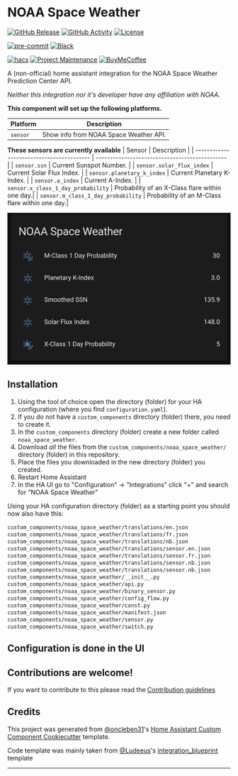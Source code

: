 # NOAA Space Weather

[![GitHub Release][releases-shield]][releases]
[![GitHub Activity][commits-shield]][commits]
[![License][license-shield]](LICENSE)

[![pre-commit][pre-commit-shield]][pre-commit]
[![Black][black-shield]][black]

[![hacs][hacsbadge]][hacs]
[![Project Maintenance][maintenance-shield]][user_profile]
[![BuyMeCoffee][buymecoffeebadge]][buymecoffee]

A (non-official) home assistant integration for the NOAA Space Weather Prediction Center API.

_Neither this integration nor it's developer have any affiliation with NOAA._

**This component will set up the following platforms.**

| Platform | Description                            |
| -------- | -------------------------------------- |
| `sensor` | Show info from NOAA Space Weather API. |

**These sensors are currently available**
| Sensor | Description |
| ----------------------------------------- | ---------------------------------------------- |
| `sensor.ssn` | Current Sunspot Number. |
| `sensor.solar_flux_index` | Current Solar Flux Index. |
| `sensor.planetary_k_index` | Current Planetary K-Index. |
| `sensor.a_index` | Current A-Index. |
| `sensor.x_class_1_day_probability` | Probability of an X-Class flare within one day.|
| `sensor.m_class_1_day_probability` | Probability of an M-Class flare within one day.|

![example][exampleimg]

## Installation

1. Using the tool of choice open the directory (folder) for your HA configuration (where you find `configuration.yaml`).
2. If you do not have a `custom_components` directory (folder) there, you need to create it.
3. In the `custom_components` directory (folder) create a new folder called `noaa_space_weather`.
4. Download _all_ the files from the `custom_components/noaa_space_weather/` directory (folder) in this repository.
5. Place the files you downloaded in the new directory (folder) you created.
6. Restart Home Assistant
7. In the HA UI go to "Configuration" -> "Integrations" click "+" and search for "NOAA Space Weather"

Using your HA configuration directory (folder) as a starting point you should now also have this:

```text
custom_components/noaa_space_weather/translations/en.json
custom_components/noaa_space_weather/translations/fr.json
custom_components/noaa_space_weather/translations/nb.json
custom_components/noaa_space_weather/translations/sensor.en.json
custom_components/noaa_space_weather/translations/sensor.fr.json
custom_components/noaa_space_weather/translations/sensor.nb.json
custom_components/noaa_space_weather/translations/sensor.nb.json
custom_components/noaa_space_weather/__init__.py
custom_components/noaa_space_weather/api.py
custom_components/noaa_space_weather/binary_sensor.py
custom_components/noaa_space_weather/config_flow.py
custom_components/noaa_space_weather/const.py
custom_components/noaa_space_weather/manifest.json
custom_components/noaa_space_weather/sensor.py
custom_components/noaa_space_weather/switch.py
```

## Configuration is done in the UI

<!---->

## Contributions are welcome!

If you want to contribute to this please read the [Contribution guidelines](CONTRIBUTING.md)

## Credits

This project was generated from [@oncleben31](https://github.com/oncleben31)'s [Home Assistant Custom Component Cookiecutter](https://github.com/oncleben31/cookiecutter-homeassistant-custom-component) template.

Code template was mainly taken from [@Ludeeus](https://github.com/ludeeus)'s [integration_blueprint][integration_blueprint] template

---

[buymecoffee]: https://www.buymeacoffee.com/tcarwash
[buymecoffeebadge]: https://img.shields.io/badge/buy%20me%20a%20coffee-donate-yellow.svg?style=for-the-badge
[integration_blueprint]: https://github.com/custom-components/integration_blueprint
[black]: https://github.com/psf/black
[black-shield]: https://img.shields.io/badge/code%20style-black-000000.svg?style=for-the-badge
[commits-shield]: https://img.shields.io/github/commit-activity/y/tcarwash/home-assistant_noaa-space-weather.svg?style=for-the-badge
[commits]: https://github.com/tcarwash/home-assistant_noaa-space-weather/commits/main
[hacs]: https://hacs.xyz
[hacsbadge]: https://img.shields.io/badge/HACS-Custom-orange.svg?style=for-the-badge
[discord]: https://discord.gg/Qa5fW2R
[discord-shield]: https://img.shields.io/discord/330944238910963714.svg?style=for-the-badge
[exampleimg]: example.png
[forum-shield]: https://img.shields.io/badge/community-forum-brightgreen.svg?style=for-the-badge
[forum]: https://community.home-assistant.io/
[license-shield]: https://img.shields.io/github/license/tcarwash/home-assistant_noaa-space-weather.svg?style=for-the-badge
[maintenance-shield]: https://img.shields.io/badge/maintainer-%40tcarwash-blue.svg?style=for-the-badge
[pre-commit]: https://github.com/pre-commit/pre-commit
[pre-commit-shield]: https://img.shields.io/badge/pre--commit-enabled-brightgreen?style=for-the-badge
[releases-shield]: https://img.shields.io/github/release/tcarwash/home-assistant_noaa-space-weather.svg?style=for-the-badge
[releases]: https://github.com/tcarwash/home-assistant_noaa-space-weather/releases
[user_profile]: https://github.com/tcarwash
